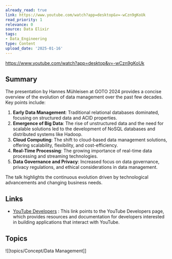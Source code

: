 ```yaml
---
already_read: true
link: https://www.youtube.com/watch?app=desktop&v=-wCzn9gKoUk
read_priority: 1
relevance: 0
source: Data Elixir
tags:
- Data_Engineering
type: Content
upload_date: '2025-01-16'
---
```


https://www.youtube.com/watch?app=desktop&v=-wCzn9gKoUk
## Summary

The presentation by Hannes Mühleisen at GOTO 2024 provides a concise overview of the evolution of data management over the past few decades. Key points include:

1. **Early Data Management**: Traditional relational databases dominated, focusing on structured data and ACID properties.
2. **Emergence of Big Data**: The rise of unstructured data and the need for scalable solutions led to the development of NoSQL databases and distributed systems like Hadoop.
3. **Cloud Computing**: The shift to cloud-based data management solutions, offering scalability, flexibility, and cost-efficiency.
4. **Real-Time Processing**: The growing importance of real-time data processing and streaming technologies.
5. **Data Governance and Privacy**: Increased focus on data governance, privacy regulations, and ethical considerations in data management.

The talk highlights the continuous evolution driven by technological advancements and changing business needs.
## Links

- [YouTube Developers](https://developers.google.com/youtube) : This link points to the YouTube Developers page, which provides resources and documentation for developers interested in building applications that interact with YouTube.

## Topics

![[topics/Concept/Data Management]]